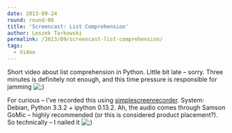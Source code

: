 ```yaml
---
date: 2013-09-24
round: round-06
title: 'Screencast: List Comprehension'
author: Leszek Tarkowski
permalink: /2013/09/screencast-list-comprehension/
tags:
  - Video
---
```

Short video about list comprehension in Python. Little bit late &#8211; sorry. Three minutes is definitely not enough, and this time pressure is responsible for jamming <img src="http://localhost:8080/wp-includes/images/smilies/icon_wink.gif" alt=";)" class="wp-smiley" />



For curious &#8211; I&#8217;ve recorded this using [simplescreenrecorder][1]. System: Debian, Python 3.3.2 + ipython 0.13.2. Ah, the audio comes through Samson GoMic &#8211; highly recommended (or this is considered product placement?). So technically &#8211; I nailed it <img src="http://localhost:8080/wp-includes/images/smilies/icon_wink.gif" alt=";)" class="wp-smiley" />

 [1]: http://www.maartenbaert.be/simplescreenrecorder/ "simplescreenrecorder"
